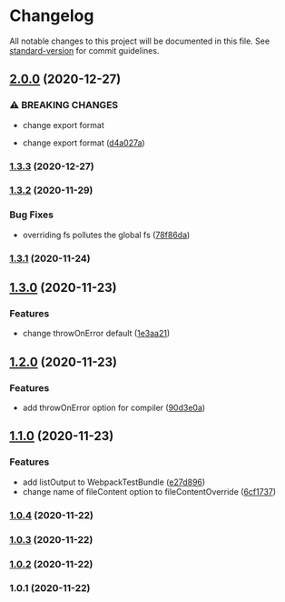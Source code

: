 # Changelog

All notable changes to this project will be documented in this file. See [standard-version](https://github.com/conventional-changelog/standard-version) for commit guidelines.

## [2.0.0](https://github.com/Calvin-LL/webpack-loader-test-util/compare/v1.3.3...v2.0.0) (2020-12-27)


### ⚠ BREAKING CHANGES

* change export format

* change export format ([d4a027a](https://github.com/Calvin-LL/webpack-loader-test-util/commit/d4a027a5cf8c01a266862c2c9a430fa52f82e5c9))

### [1.3.3](https://github.com/Calvin-LL/webpack-loader-test-util/compare/v1.3.2...v1.3.3) (2020-12-27)

### [1.3.2](https://github.com/Calvin-LL/webpack-loader-test-util/compare/v1.3.1...v1.3.2) (2020-11-29)


### Bug Fixes

* overriding fs pollutes the global fs ([78f86da](https://github.com/Calvin-LL/webpack-loader-test-util/commit/78f86dadd1dcb0aec7f0b5fbba53565300b4f304))

### [1.3.1](https://github.com/Calvin-LL/webpack-loader-test-util/compare/v1.3.0...v1.3.1) (2020-11-24)

## [1.3.0](https://github.com/Calvin-LL/webpack-loader-test-util/compare/v1.2.0...v1.3.0) (2020-11-23)


### Features

* change throwOnError default ([1e3aa21](https://github.com/Calvin-LL/webpack-loader-test-util/commit/1e3aa212cfce8dba44b2270f5f680ae91d668afd))

## [1.2.0](https://github.com/Calvin-LL/webpack-loader-test-util/compare/v1.1.0...v1.2.0) (2020-11-23)


### Features

* add throwOnError option for compiler ([90d3e0a](https://github.com/Calvin-LL/webpack-loader-test-util/commit/90d3e0a924942f545744cf08dc32abacfa8ba778))

## [1.1.0](https://github.com/Calvin-LL/webpack-loader-test-util/compare/v1.0.4...v1.1.0) (2020-11-23)


### Features

* add listOutput to WebpackTestBundle ([e27d896](https://github.com/Calvin-LL/webpack-loader-test-util/commit/e27d896938917e06d70f93f8d67b47b63f4dcf60))
* change name of fileContent option to fileContentOverride ([6cf1737](https://github.com/Calvin-LL/webpack-loader-test-util/commit/6cf17370df96946110384864769e21ed7b505b1b))

### [1.0.4](https://github.com/Calvin-LL/webpack-loader-test-util/compare/v1.0.3...v1.0.4) (2020-11-22)

### [1.0.3](https://github.com/Calvin-LL/webpack-loader-test-util/compare/v1.0.2...v1.0.3) (2020-11-22)

### [1.0.2](https://github.com/Calvin-LL/webpack-loader-test-util/compare/v1.0.1...v1.0.2) (2020-11-22)

### 1.0.1 (2020-11-22)
